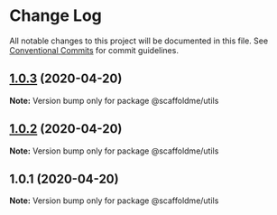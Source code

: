 # Change Log

All notable changes to this project will be documented in this file.
See [Conventional Commits](https://conventionalcommits.org) for commit guidelines.

## [1.0.3](https://github.com/scaffoldme/scaffoldme-cli/compare/@scaffoldme/utils@1.0.2...@scaffoldme/utils@1.0.3) (2020-04-20)

**Note:** Version bump only for package @scaffoldme/utils





## [1.0.2](https://github.com/scaffoldme/scaffoldme-cli/compare/@scaffoldme/utils@1.0.1...@scaffoldme/utils@1.0.2) (2020-04-20)

**Note:** Version bump only for package @scaffoldme/utils





## 1.0.1 (2020-04-20)

**Note:** Version bump only for package @scaffoldme/utils
